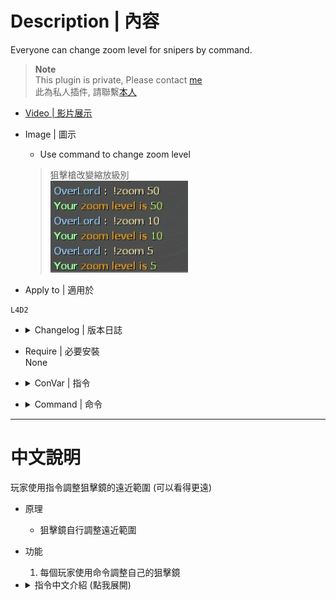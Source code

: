 
# Description | 內容
Everyone can change zoom level for snipers by command.

> __Note__ <br/>
This plugin is private, Please contact [me](https://github.com/fbef0102/Game-Private_Plugin#私人插件列表-private-plugins-list)<br/>
此為私人插件, 請聯繫[本人](https://github.com/fbef0102/Game-Private_Plugin#私人插件列表-private-plugins-list)

* [Video | 影片展示](https://youtu.be/9mYmhI5su9I)

* Image | 圖示
	* Use command to change zoom level
    > 狙擊槍改變縮放級別
	<br/>![l4d2_zoom_level_1](image/l4d2_zoom_level_1.jpg)

* Apply to | 適用於
```
L4D2
```

* <details><summary>Changelog | 版本日誌</summary>

    * v1.1
	    * Add cmd: sm_zoom

    * v0.0
	    * [By BHaType](https://forums.alliedmods.net/showthread.php?t=317993)
</details>

* Require | 必要安裝
    <br/>None

* <details><summary>ConVar | 指令</summary>

    None
</details>

* <details><summary>Command | 命令</summary>
    
    * **Change Zoom Level**
		```php
        sm_zoom <number>
		```
</details>

- - - -
# 中文說明
玩家使用指令調整狙擊鏡的遠近範圍 (可以看得更遠)

* 原理
    * 狙擊鏡自行調整遠近範圍

* 功能
	1. 每個玩家使用命令調整自己的狙擊鏡

* <details><summary>指令中文介紹 (點我展開)</summary>

    * **狙擊槍改變縮放級別，指定數字，數字越小，看得越遠**
        ```php
        sm_zoom <數字>
        ```
</details>
